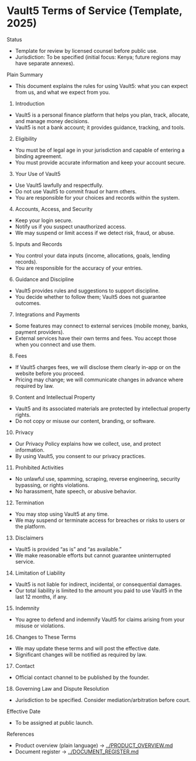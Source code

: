 # Vault5 Terms of Service (Template, 2025)

Status
- Template for review by licensed counsel before public use.
- Jurisdiction: To be specified (initial focus: Kenya; future regions may have separate annexes).

Plain Summary
- This document explains the rules for using Vault5: what you can expect from us, and what we expect from you.

1) Introduction
- Vault5 is a personal finance platform that helps you plan, track, allocate, and manage money decisions.
- Vault5 is not a bank account; it provides guidance, tracking, and tools.

2) Eligibility
- You must be of legal age in your jurisdiction and capable of entering a binding agreement.
- You must provide accurate information and keep your account secure.

3) Your Use of Vault5
- Use Vault5 lawfully and respectfully.
- Do not use Vault5 to commit fraud or harm others.
- You are responsible for your choices and records within the system.

4) Accounts, Access, and Security
- Keep your login secure.
- Notify us if you suspect unauthorized access.
- We may suspend or limit access if we detect risk, fraud, or abuse.

5) Inputs and Records
- You control your data inputs (income, allocations, goals, lending records).
- You are responsible for the accuracy of your entries.

6) Guidance and Discipline
- Vault5 provides rules and suggestions to support discipline.
- You decide whether to follow them; Vault5 does not guarantee outcomes.

7) Integrations and Payments
- Some features may connect to external services (mobile money, banks, payment providers).
- External services have their own terms and fees. You accept those when you connect and use them.

8) Fees
- If Vault5 charges fees, we will disclose them clearly in-app or on the website before you proceed.
- Pricing may change; we will communicate changes in advance where required by law.

9) Content and Intellectual Property
- Vault5 and its associated materials are protected by intellectual property rights.
- Do not copy or misuse our content, branding, or software.

10) Privacy
- Our Privacy Policy explains how we collect, use, and protect information.
- By using Vault5, you consent to our privacy practices.

11) Prohibited Activities
- No unlawful use, spamming, scraping, reverse engineering, security bypassing, or rights violations.
- No harassment, hate speech, or abusive behavior.

12) Termination
- You may stop using Vault5 at any time.
- We may suspend or terminate access for breaches or risks to users or the platform.

13) Disclaimers
- Vault5 is provided “as is” and “as available.”
- We make reasonable efforts but cannot guarantee uninterrupted service.

14) Limitation of Liability
- Vault5 is not liable for indirect, incidental, or consequential damages.
- Our total liability is limited to the amount you paid to use Vault5 in the last 12 months, if any.

15) Indemnity
- You agree to defend and indemnify Vault5 for claims arising from your misuse or violations.

16) Changes to These Terms
- We may update these terms and will post the effective date.
- Significant changes will be notified as required by law.

17) Contact
- Official contact channel to be published by the founder.

18) Governing Law and Dispute Resolution
- Jurisdiction to be specified. Consider mediation/arbitration before court.

Effective Date
- To be assigned at public launch.

References
- Product overview (plain language) → [../PRODUCT_OVERVIEW.md](../PRODUCT_OVERVIEW.md:1)
- Document register → [../DOCUMENT_REGISTER.md](../DOCUMENT_REGISTER.md:1)